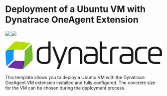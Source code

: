 # Deployment of a Ubuntu VM with Dynatrace OneAgent Extension

<a href="https://portal.azure.com/#create/Microsoft.Template/uri/https%3A%2F%2Fraw.githubusercontent.com%2Fjetinski%2Fazure-quickstart-templates%2Fmaster%2Fdynatrace-ubuntu%2Fazuredeploy.json" target="_blank">
    <img src="http://azuredeploy.net/deploybutton.png"/>
</a>
<a href="http://armviz.io/#/?load=https%3A%2F%2Fraw.githubusercontent.com%2Fjetinski%2Fazure-quickstart-templates%2Fmaster%2Fdynatrace-ubuntu%2Fazuredeploy.json" target="_blank">
    <img src="http://armviz.io/visualizebutton.png"/>
</a>

![Dynatrace Logo](./images/Dynatrace_Logo_RGB_CPH_512x92px.png)

This template allows you to deploy a Ubuntu VM with the Dynatrace OneAgent VM extension installed and fully configured.
The concrete size for the VM can be chosen during the deployment process.